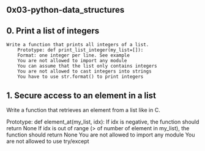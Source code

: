## 0x03-python-data_structures
## 0. Print a list of integers
    Write a function that prints all integers of a list.
        Prototype: def print_list_integer(my_list=[]):
        Format: one integer per line. See example
        You are not allowed to import any module
        You can assume that the list only contains integers
        You are not allowed to cast integers into strings
        You have to use str.format() to print integers

## 1. Secure access to an element in a list
Write a function that retrieves an element from a list like in C.

Prototype: def element_at(my_list, idx):
If idx is negative, the function should return None
If idx is out of range (> of number of element in my_list), the function should return None
You are not allowed to import any module
You are not allowed to use try/except